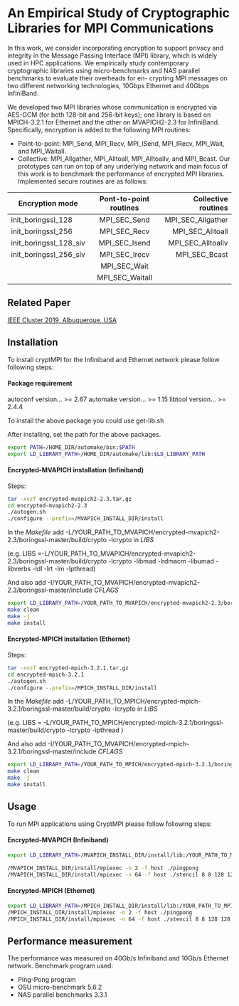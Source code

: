 
# An Empirical Study of Cryptographic Libraries for MPI Communications
In this work, we consider incorporating encryption to support
privacy and integrity in the Message Passing Interface (MPI)
library, which is widely used in HPC applications. We empirically
study contemporary cryptographic libraries using micro-benchmarks
and NAS parallel benchmarks to evaluate their overheads for en-
crypting MPI messages on two different networking technologies,
10Gbps Ethernet and 40Gbps InfiniBand.

We developed two MPI libraries whose communication is
encrypted via AES-GCM (for both 128-bit and 256-bit keys);
one library is based on MPICH-3.2.1 for Ethernet and the other
on MVAPICH2-2.3 for InfiniBand. Specifically, encryption is
added to the following MPI routines:
* Point-to-point: MPI_Send, MPI_Recv, MPI_ISend,
MPI_IRecv, MPI_Wait, and MPI_Waitall.
* Collective:
MPI_Allgather,
MPI_Alltoall,
MPI_Alltoallv, and MPI_Bcast.
Our prototypes can run on top of any underlying network and main focus of
this work is to benchmark the performance of encrypted MPI libraries. Implemented
secure routines are as follows: 

|  Encryption mode         | Pont-to-point routines|  Collective routines   |
| -------------            |:---------------------:| ----------------------:|
| init_boringssl_128       | MPI_SEC_Send          | MPI_SEC_Allgather      |
| init_boringssl_256       | MPI_SEC_Recv          | MPI_SEC_Alltoall       |
| init_boringssl_128_siv   | MPI_SEC_Isend         | MPI_SEC_Alltoallv      |
| init_boringssl_256_siv   | MPI_SEC_Irecv         | MPI_SEC_Bcast          |
|                          | MPI_SEC_Wait          |                        |
|                          | MPI_SEC_Waitall       |                        |

## Related Paper
[IEEE Cluster 2019, Albuquerque, USA](https://ieeexplore.ieee.org/abstract/document/8891033)

## Installation
To install cryptMPI for the Infiniband and Ethernet network please follow following steps:
#### Package requirement
 autoconf version... >= 2.67
 automake version... >= 1.15
 libtool version... >= 2.4.4

To install the above package you could use get-lib.sh

After installing, set the path for the above packages.

```bash
export PATH=/HOME_DIR/automake/bin:$PATH
export LD_LIBRARY_PATH=/HOME_DIR/automake/lib:$LD_LIBRARY_PATH
```

#### Encrypted-MVAPICH installation (Infiniband)
Steps:
```bash
tar -xvzf encrypted-mvapich2-2.3.tar.gz
cd encrypted-mvapich2-2.3
./autogen.sh
./configure --prefix=/MVAPICH_INSTALL_DIR/install  
```
In the *Makefile* add -L/YOUR_PATH_TO_MVAPICH/encrypted-mvapich2-2.3/boringssl-master/build/crypto -lcrypto in *LIBS*

(e.g. LIBS =-L/YOUR_PATH_TO_MVAPICH/encrypted-mvapich2-2.3/boringssl-master/build/crypto -lcrypto -libmad -lrdmacm -libumad -libverbs -ldl -lrt -lm -lpthread)

And also add -I/YOUR_PATH_TO_MVAPICH/encrypted-mvapich2-2.3/boringssl-master/include  *CFLAGS*

```bash
export LD_LIBRARY_PATH=/YOUR_PATH_TO_MVAPICH/encrypted-mvapich2-2.3/boringssl-master/build/crypto
make clean
make -j
make install
```

#### Encrypted-MPICH installation (Ethernet)
Steps: 
```bash
tar -xvzf encrypted-mpich-3.2.1.tar.gz
cd encrypted-mpich-3.2.1
./autogen.sh
./configure --prefix=/MPICH_INSTALL_DIR/install 
```
In the *Makefile* add -L/YOUR_PATH_TO_MPICH/encrypted-mpich-3.2.1/boringssl-master/build/crypto -lcrypto in *LIBS*

(e.g. LIBS = -L/YOUR_PATH_TO_MPICH/encrypted-mpich-3.2.1/boringssl-master/build/crypto -lcrypto -lpthread )

And also add -I/YOUR_PATH_TO_MVAPICH/encrypted-mpich-3.2.1/boringssl-master/include  *CFLAGS*
 
```bash
export LD_LIBRARY_PATH=/YOUR_PATH_TO_MPICH/encrypted-mpich-3.2.1/boringssl-master/build/crypto
make clean
make -j
make install
```


## Usage
To run MPI applications using CryptMPI please follow following steps:
#### Encrypted-MVAPICH (Infiniband)
```bash
export LD_LIBRARY_PATH=/MVAPICH_INSTALL_DIR/install/lib:/YOUR_PATH_TO_MVAPICH/encrypted-mvapich2-2.3/boringssl-master/build/crypto

/MVAPICH_INSTALL_DIR/install/mpiexec -n 2 -f host ./pingpong
/MVAPICH_INSTALL_DIR/install/mpiexec -n 64 -f host ./stencil 8 8 128 128 2 1000 0
```

#### Encrypted-MPICH (Ethernet)
```bash
export LD_LIBRARY_PATH=/MPICH_INSTALL_DIR/install/lib:/YOUR_PATH_TO_MPICH/encrypted-mpich-3.2.1/boringssl-master/build/crypto
/MPICH_INSTALL_DIR/install/mpiexec -n 2 -f host ./pingpong
/MPICH_INSTALL_DIR/install/mpiexec -n 64 -f host ./stencil 8 8 128 128 2 1000 0
```


## Performance measurement
The performance was measured on 40Gb/s Infiniband and 10Gb/s Ethernet network. Benchmark program used:
- Ping-Pong program
- OSU micro-benchmark 5.6.2
- NAS parallel benchmarks 3.3.1 








